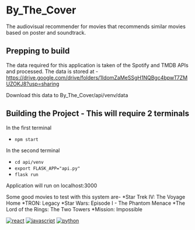 # By_The_Cover
The audiovisual recommender for movies that recommends similar movies based on poster and soundtrack.

## Prepping to build

The data required for this application is taken of the Spotify and TMDB APIs and processed.
The data is stored at -
https://drive.google.com/drive/folders/1IdomZaMeSSgH1NQBgc4bpwT7ZMUZOKJ8?usp=sharing

Download this data to By_The_Cover/api/venv/data


## Building the Project - This will require 2 terminals

In the first terminal
- `npm start`

In the second terminal
- `cd api/venv`
- `export FLASK_APP="api.py"`
- `flask run`

Application will run on localhost:3000

Some good movies to test with this system are-
  *Star Trek IV: The Voyage Home
  *TRON: Legacy
  *Star Wars: Episode I - The Phantom Menace
  *The Lord of the Rings: The Two Towers
  *Mission: Impossible

[![react](https://img.shields.io/badge/React-20232A?style=for-the-badge&logo=react&logoColor=61DAFB)](https://img.shields.io/badge/React-20232A?style=for-the-badge&logo=react&logoColor=61DAFB)
[![javascript](https://img.shields.io/badge/JavaScript-F7DF1E?style=for-the-badge&logo=javascript&logoColor=black)](https://img.shields.io/badge/JavaScript-F7DF1E?style=for-the-badge&logo=javascript&logoColor=black)
[![python](https://img.shields.io/badge/Python-3776AB?style=for-the-badge&logo=python&logoColor=white)](https://img.shields.io/badge/Python-3776AB?style=for-the-badge&logo=python&logoColor=white)
